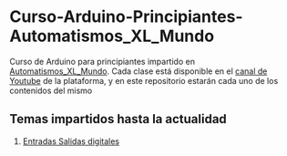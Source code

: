 # Curso-Arduino-Principiantes-Automatismos_XL_Mundo

Curso de Arduino para principiantes impartido en [Automatismos_XL_Mundo](https://automatismosmundo.com/). Cada clase está disponible en el [canal de Youtube](https://www.youtube.com/channel/UCAtrg5mxCvROCs-73n-9q4A) de la plataforma, y en este repositorio estarán cada uno de los contenidos del mismo

## Temas impartidos hasta la actualidad

1. [Entradas Salidas digitales](https://github.com/elC0mpa/Curso-Arduino-Principiantes-Automatismos_XL_Mundo/tree/main/Tema1.%20Entradas%20salidas%20digitales)
